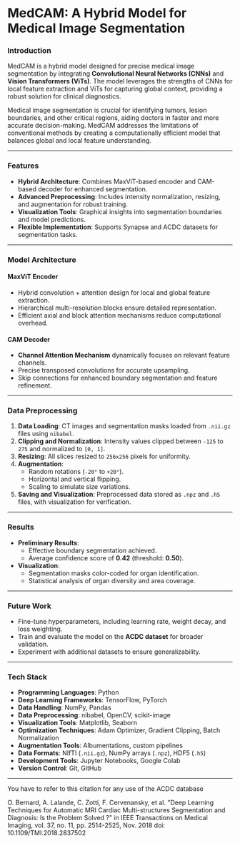 # MedCAM: A Hybrid Model for Medical Image Segmentation

### Introduction
MedCAM is a hybrid model designed for precise medical image segmentation by integrating **Convolutional Neural Networks (CNNs)** and **Vision Transformers (ViTs)**. The model leverages the strengths of CNNs for local feature extraction and ViTs for capturing global context, providing a robust solution for clinical diagnostics.

Medical image segmentation is crucial for identifying tumors, lesion boundaries, and other critical regions, aiding doctors in faster and more accurate decision-making. MedCAM addresses the limitations of conventional methods by creating a computationally efficient model that balances global and local feature understanding.

---

### Features
- **Hybrid Architecture**: Combines MaxViT-based encoder and CAM-based decoder for enhanced segmentation.
- **Advanced Preprocessing**: Includes intensity normalization, resizing, and augmentation for robust training.
- **Visualization Tools**: Graphical insights into segmentation boundaries and model predictions.
- **Flexible Implementation**: Supports Synapse and ACDC datasets for segmentation tasks.

---

### Model Architecture

#### MaxViT Encoder
- Hybrid convolution + attention design for local and global feature extraction.
- Hierarchical multi-resolution blocks ensure detailed representation.
- Efficient axial and block attention mechanisms reduce computational overhead.

#### CAM Decoder
- **Channel Attention Mechanism** dynamically focuses on relevant feature channels.
- Precise transposed convolutions for accurate upsampling.
- Skip connections for enhanced boundary segmentation and feature refinement.

---

### Data Preprocessing
1. **Data Loading**: CT images and segmentation masks loaded from `.nii.gz` files using `nibabel`.
2. **Clipping and Normalization**: Intensity values clipped between `-125` to `275` and normalized to `[0, 1]`.
3. **Resizing**: All slices resized to `256x256` pixels for uniformity.
4. **Augmentation**:
   - Random rotations (`-20°` to `+20°`).
   - Horizontal and vertical flipping.
   - Scaling to simulate size variations.
5. **Saving and Visualization**: Preprocessed data stored as `.npz` and `.h5` files, with visualization for verification.

---

### Results
- **Preliminary Results**:
  - Effective boundary segmentation achieved.
  - Average confidence score of **0.42** (threshold: **0.50**).
- **Visualization**:
  - Segmentation masks color-coded for organ identification.
  - Statistical analysis of organ diversity and area coverage.

---

### Future Work
- Fine-tune hyperparameters, including learning rate, weight decay, and loss weighting.
- Train and evaluate the model on the **ACDC dataset** for broader validation.
- Experiment with additional datasets to ensure generalizability.

---

### Tech Stack
- **Programming Languages**: Python  
- **Deep Learning Frameworks**: TensorFlow, PyTorch  
- **Data Handling**: NumPy, Pandas  
- **Data Preprocessing**: nibabel, OpenCV, scikit-image  
- **Visualization Tools**: Matplotlib, Seaborn  
- **Optimization Techniques**: Adam Optimizer, Gradient Clipping, Batch Normalization  
- **Augmentation Tools**: Albumentations, custom pipelines  
- **Data Formats**: NIfTI (`.nii.gz`), NumPy arrays (`.npz`), HDF5 (`.h5`)  
- **Development Tools**: Jupyter Notebooks, Google Colab  
- **Version Control**: Git, GitHub  

---

You have to refer to this citation for any use of the ACDC database

O. Bernard, A. Lalande, C. Zotti, F. Cervenansky, et al.
"Deep Learning Techniques for Automatic MRI Cardiac Multi-structures Segmentation and Diagnosis: Is the Problem Solved ?" in IEEE Transactions on Medical Imaging, vol. 37, no. 11, pp. 2514-2525, Nov. 2018
doi: 10.1109/TMI.2018.2837502




